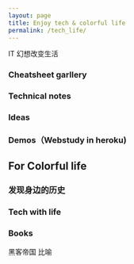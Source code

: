 ```yaml
---
layout: page
title: Enjoy tech & colorful life
permalink: /tech_life/
---
```

IT 幻想改变生活

### Cheatsheet garllery

### Technical notes

### Ideas

### Demos（Webstudy in heroku)


## For Colorful life

### 发现身边的历史

### Tech with life

### Books

黑客帝国 比喻
